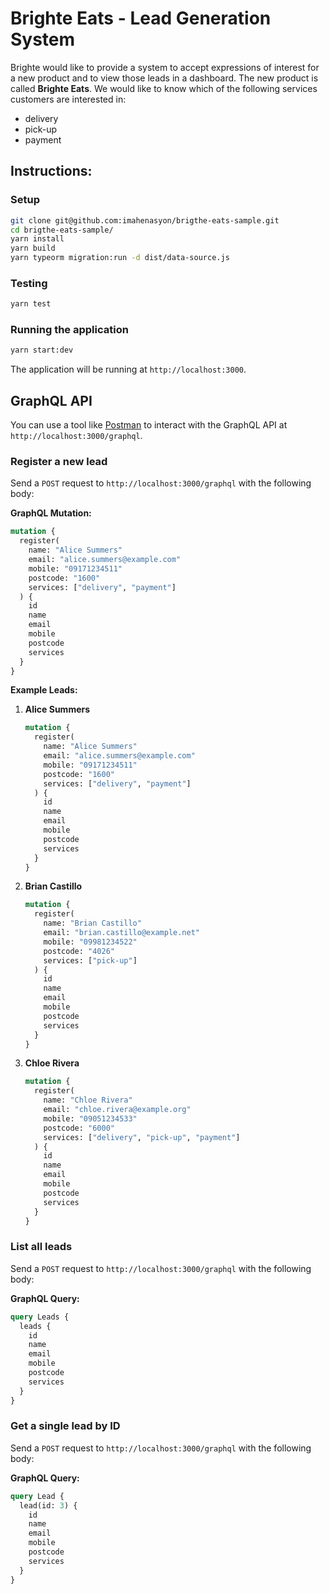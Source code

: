 # Brighte Eats - Lead Generation System

Brighte would like to provide a system to accept expressions of interest for a new product and to view those leads in a dashboard. The new product is called **Brighte Eats**. We would like to know which of the following services customers are interested in:

- delivery
- pick-up
- payment

## Instructions:

### Setup

```bash
git clone git@github.com:imahenasyon/brigthe-eats-sample.git
cd brigthe-eats-sample/
yarn install
yarn build
yarn typeorm migration:run -d dist/data-source.js
```

### Testing

```bash
yarn test
```

### Running the application

```bash
yarn start:dev
```

The application will be running at `http://localhost:3000`.

## GraphQL API

You can use a tool like [Postman](https://www.postman.com/) to interact with the GraphQL API at `http://localhost:3000/graphql`.

### Register a new lead

Send a `POST` request to `http://localhost:3000/graphql` with the following body:

**GraphQL Mutation:**
```graphql
mutation {
  register(
    name: "Alice Summers"
    email: "alice.summers@example.com"
    mobile: "09171234511"
    postcode: "1600"
    services: ["delivery", "payment"]
  ) {
    id
    name
    email
    mobile
    postcode
    services
  }
}
```

**Example Leads:**

1.  **Alice Summers**
    ```graphql
    mutation {
      register(
        name: "Alice Summers"
        email: "alice.summers@example.com"
        mobile: "09171234511"
        postcode: "1600"
        services: ["delivery", "payment"]
      ) {
        id
        name
        email
        mobile
        postcode
        services
      }
    }
    ```

2.  **Brian Castillo**
    ```graphql
    mutation {
      register(
        name: "Brian Castillo"
        email: "brian.castillo@example.net"
        mobile: "09981234522"
        postcode: "4026"
        services: ["pick-up"]
      ) {
        id
        name
        email
        mobile
        postcode
        services
      }
    }
    ```

3.  **Chloe Rivera**
    ```graphql
    mutation {
      register(
        name: "Chloe Rivera"
        email: "chloe.rivera@example.org"
        mobile: "09051234533"
        postcode: "6000"
        services: ["delivery", "pick-up", "payment"]
      ) {
        id
        name
        email
        mobile
        postcode
        services
      }
    }
    ```

### List all leads

Send a `POST` request to `http://localhost:3000/graphql` with the following body:

**GraphQL Query:**
```graphql
query Leads {
  leads {
    id
    name
    email
    mobile
    postcode
    services
  }
}
```

### Get a single lead by ID

Send a `POST` request to `http://localhost:3000/graphql` with the following body:

**GraphQL Query:**
```graphql
query Lead {
  lead(id: 3) {
    id
    name
    email
    mobile
    postcode
    services
  }
}
```
